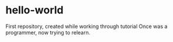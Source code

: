 # hello-world
First repository, created while working through tutorial
Once was a programmer, now trying to relearn.

